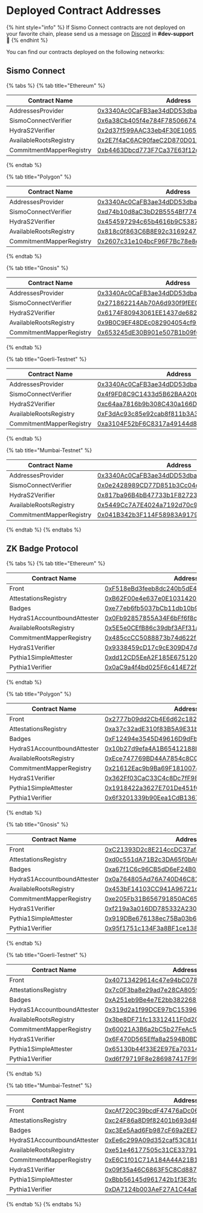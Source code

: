# Deployed Contract Addresses

{% hint style="info" %}
If Sismo Connect contracts are not deployed on your favorite chain, please send us a message on [Discord](https://discord.gg/sismo) in **#dev-support** 🙂
{% endhint %}

You can find our contracts deployed on the following networks:

## Sismo Connect

{% tabs %}
{% tab title="Ethereum" %}
<table><thead><tr><th width="268">Contract Name</th><th width="464">Address</th></tr></thead><tbody><tr><td>AddressesProvider</td><td><a href="https://etherscan.io/address/0x3340Ac0CaFB3ae34dDD53dba0d7344C1Cf3EFE05">0x3340Ac0CaFB3ae34dDD53dba0d7344C1Cf3EFE05</a></td></tr><tr><td>SismoConnectVerifier</td><td><a href="https://etherscan.io/address/0x6a38Cb405f4e784F785066742EE4A56dA7191A01">0x6a38Cb405f4e784F785066742EE4A56dA7191A01</a></td></tr><tr><td>HydraS2Verifier</td><td><a href="https://etherscan.io/address/0x2d37f599AAC33eb4F30E106527D6121a56935e53">0x2d37f599AAC33eb4F30E106527D6121a56935e53</a></td></tr><tr><td>AvailableRootsRegistry</td><td><a href="https://etherscan.io/address/0x2E7f4aC6AC90faeC2D870D012A3BCDBcF792B25C">0x2E7f4aC6AC90faeC2D870D012A3BCDBcF792B25C</a></td></tr><tr><td>CommitmentMapperRegistry</td><td><a href="https://etherscan.io/address/0xb4463Dbcd773F7Ca37E63f12dce9852e59dC86C9">0xb4463Dbcd773F7Ca37E63f12dce9852e59dC86C9</a></td></tr></tbody></table>
{% endtab %}

{% tab title="Polygon" %}
<table><thead><tr><th width="268">Contract Name</th><th width="464">Address</th></tr></thead><tbody><tr><td>AddressesProvider</td><td><a href="https://polygonscan.com/address/0x3340Ac0CaFB3ae34dDD53dba0d7344C1Cf3EFE05">0x3340Ac0CaFB3ae34dDD53dba0d7344C1Cf3EFE05</a></td></tr><tr><td>SismoConnectVerifier</td><td><a href="https://polygonscan.com/address/0xd74b10d8aC3bD2B5554Bf7747322d0152f6Ac2BC">0xd74b10d8aC3bD2B5554Bf7747322d0152f6Ac2BC</a></td></tr><tr><td>HydraS2Verifier</td><td><a href="https://polygonscan.com/address/0x454597294c65b4616b9c5387b33ccf3d7f2a4bf1">0x454597294c65b4616b9C5387B33Ccf3D7f2A4BF1</a></td></tr><tr><td>AvailableRootsRegistry</td><td><a href="https://polygonscan.com/address/0x818c0f863C6B8E92c316924711bfEb2D903B4A77">0x818c0f863C6B8E92c316924711bfEb2D903B4A77</a></td></tr><tr><td>CommitmentMapperRegistry</td><td><a href="https://polygonscan.com/address/0x2607c31e104bcf96f7bc78e8e9bca356c4d5ebbb">0x2607c31e104bcF96F7Bc78e8e9BCA356C4D5ebBb</a></td></tr></tbody></table>
{% endtab %}

{% tab title="Gnosis" %}
<table><thead><tr><th width="268">Contract Name</th><th width="464">Address</th></tr></thead><tbody><tr><td>AddressesProvider</td><td><a href="https://gnosisscan.io/address/0x3340Ac0CaFB3ae34dDD53dba0d7344C1Cf3EFE05#code">0x3340Ac0CaFB3ae34dDD53dba0d7344C1Cf3EFE05</a></td></tr><tr><td>SismoConnectVerifier</td><td><a href="https://gnosisscan.io/address/0x271862214Ab70A6d930f9fEE05B1207BeB60AfFA">0x271862214Ab70A6d930f9fEE05B1207BeB60AfFA</a></td></tr><tr><td>HydraS2Verifier</td><td><a href="https://gnosisscan.io/address/0x6174f80943061ee1437de6820844858fe4a33abc">0x6174F80943061EE1437de6820844858fe4A33AbC</a></td></tr><tr><td>AvailableRootsRegistry</td><td><a href="https://gnosisscan.io/address/0x9B0C9EF48DEc082904054cf9183878E1f4e04D79">0x9B0C9EF48DEc082904054cf9183878E1f4e04D79</a></td></tr><tr><td>CommitmentMapperRegistry</td><td><a href="https://gnosisscan.io/address/0x653245de30b901e507b1b09f619ce5b4b161e583">0x653245dE30B901e507B1b09f619ce5B4b161e583</a></td></tr></tbody></table>
{% endtab %}

{% tab title="Goerli-Testnet" %}
<table><thead><tr><th width="268">Contract Name</th><th width="464">Address</th></tr></thead><tbody><tr><td>AddressesProvider</td><td><a href="https://goerli.etherscan.io/address/0x3340Ac0CaFB3ae34dDD53dba0d7344C1Cf3EFE05">0x3340Ac0CaFB3ae34dDD53dba0d7344C1Cf3EFE05</a></td></tr><tr><td>SismoConnectVerifier</td><td><a href="https://goerli.etherscan.io/address/0x4f9FD8C9C1433d5B62BAA20b2A9e562C69E9a8E2">0x4f9FD8C9C1433d5B62BAA20b2A9e562C69E9a8E2</a></td></tr><tr><td>HydraS2Verifier</td><td><a href="https://goerli.etherscan.io/address/0xc64aa7816b9b308C430a166DD92E20a42F190B33">0xc64aa7816b9b308C430a166DD92E20a42F190B33</a></td></tr><tr><td>AvailableRootsRegistry</td><td><a href="https://goerli.etherscan.io/address/0xF3dAc93c85e92cab8f811b3A3cCaCB93140D9304">0xF3dAc93c85e92cab8f811b3A3cCaCB93140D9304</a></td></tr><tr><td>CommitmentMapperRegistry</td><td><a href="https://goerli.etherscan.io/address/0xa3104F52bF6C8317a49144d864CB04f2A487327B">0xa3104F52bF6C8317a49144d864CB04f2A487327B</a></td></tr></tbody></table>
{% endtab %}

{% tab title="Mumbai-Testnet" %}
<table><thead><tr><th width="267">Contract Name</th><th width="464">Address</th></tr></thead><tbody><tr><td>AddressesProvider</td><td><a href="https://mumbai.polygonscan.com/address/0x3340Ac0CaFB3ae34dDD53dba0d7344C1Cf3EFE05">0x3340Ac0CaFB3ae34dDD53dba0d7344C1Cf3EFE05</a></td></tr><tr><td>SismoConnectVerifier</td><td><a href="https://mumbai.polygonscan.com/address/0x0e2428989CD77D851b3Cc04ecbcAdAb834657290">0x0e2428989CD77D851b3Cc04ecbcAdAb834657290</a></td></tr><tr><td>HydraS2Verifier</td><td><a href="https://mumbai.polygonscan.com/address/0x817ba96B4bB47733b1F827239B5C549267340398">0x817ba96B4bB47733b1F827239B5C549267340398</a></td></tr><tr><td>AvailableRootsRegistry</td><td><a href="https://mumbai.polygonscan.com/address/0x5449Cc7A7E4024a7192d70c9Ce60Bb823993fd81">0x5449Cc7A7E4024a7192d70c9Ce60Bb823993fd81</a></td></tr><tr><td>CommitmentMapperRegistry</td><td><a href="https://mumbai.polygonscan.com/address/0x041B342b3F114F58983A9179D2c90Da01b822BE0">0x041B342b3F114F58983A9179D2c90Da01b822BE0</a></td></tr></tbody></table>
{% endtab %}
{% endtabs %}

## ZK Badge Protocol

{% tabs %}
{% tab title="Ethereum" %}
<table><thead><tr><th width="287">Contract Name</th><th width="452">Address</th></tr></thead><tbody><tr><td>Front</td><td><a href="https://etherscan.io/address/0xF518eBd3feeb8dc240b5dE46Ec6C57A0313891c1">0xF518eBd3feeb8dc240b5dE46Ec6C57A0313891c1</a></td></tr><tr><td>AttestationsRegistry</td><td><a href="https://etherscan.io/address/0xB62F00e4e637e0E1031420D86B84e46BaE2a139F">0xB62F00e4e637e0E1031420D86B84e46BaE2a139F</a></td></tr><tr><td>Badges</td><td><a href="https://etherscan.io/address/0xe77eb6fb5037bCb11db10b9Ae478A7D01354Ae01">0xe77eb6fb5037bCb11db10b9Ae478A7D01354Ae01</a></td></tr><tr><td>HydraS1AccountboundAttester</td><td><a href="https://etherscan.io/address/0x0Fb92857855A34F6bFf6f8c42F9673f6e8329406">0x0Fb92857855A34F6bFf6f8c42F9673f6e8329406</a></td></tr><tr><td>AvailableRootsRegistry</td><td><a href="https://etherscan.io/address/0x5E5e0CEfB86c39dbf3AFf31a61375e2D8eF4D001">0x5E5e0CEfB86c39dbf3AFf31a61375e2D8eF4D001</a></td></tr><tr><td>CommitmentMapperRegistry</td><td><a href="https://etherscan.io/address/0x485ccCC5088873b74d622f505141d950297EC64a">0x485ccCC5088873b74d622f505141d950297EC64a</a></td></tr><tr><td>HydraS1Verifier</td><td><a href="https://etherscan.io/address/0x9338459cD17c9cE309D47d776e5B5A705586c62C">0x9338459cD17c9cE309D47d776e5B5A705586c62C</a></td></tr><tr><td>Pythia1SimpleAttester</td><td><a href="https://etherscan.io/address/0xdd12CD5EeA2F185E675120044d4A1b9dB99933c2">0xdd12CD5EeA2F185E675120044d4A1b9dB99933c2</a></td></tr><tr><td>Pythia1Verifier</td><td><a href="https://etherscan.io/address/0x0aC9a4f4bd025F6c414E72fe8B8Dc2FA4aAFBf21">0x0aC9a4f4bd025F6c414E72fe8B8Dc2FA4aAFBf21</a></td></tr></tbody></table>
{% endtab %}

{% tab title="Polygon" %}
<table><thead><tr><th width="286.66666666666663">Contract Name</th><th width="464">Address</th><th data-hidden></th></tr></thead><tbody><tr><td>Front</td><td><a href="https://polygonscan.com/address/0x2777b09dd2Cb4E6d62c1823AD074B43DfcC945Fd">0x2777b09dd2Cb4E6d62c1823AD074B43DfcC945Fd</a></td><td></td></tr><tr><td>AttestationsRegistry</td><td><a href="https://polygonscan.com/address/0xa37c32adE310f83B5A9E31b82f72011D5BFb5EFA">0xa37c32adE310f83B5A9E31b82f72011D5BFb5EFA</a></td><td></td></tr><tr><td>Badges</td><td><a href="https://polygonscan.com/address/0xf12494e3545d49616d9dfb78e5907e9078618a34">0xF12494e3545D49616D9dFb78E5907E9078618a34</a></td><td></td></tr><tr><td>HydraS1AccountboundAttester</td><td><a href="https://polygonscan.com/address/0x10b27d9efa4a1b65412188b6f4f29e64cf5e0146">0x10b27d9efa4A1B65412188b6f4F29e64Cf5e0146</a></td><td></td></tr><tr><td>AvailableRootsRegistry</td><td><a href="https://polygonscan.com/address/0xece747769bd44a7854c8c0913a91aa801e42d0d0">0xEce747769BD44A7854c8C0913A91Aa801e42D0d0</a></td><td></td></tr><tr><td>CommitmentMapperRegistry</td><td><a href="https://polygonscan.com/address/0x21612eac9b9ba69f1810074998e5884ca14f5614">0x21612Eac9b9Ba69F1810074998E5884Ca14f5614</a></td><td></td></tr><tr><td>HydraS1Verifier</td><td><a href="https://polygonscan.com/address/0x362ff03cac33c4c8dc7ff98396dc19a68f29f57c">0x362Ff03CaC33C4c8Dc7fF98396Dc19a68F29F57C</a></td><td></td></tr><tr><td>Pythia1SimpleAttester</td><td><a href="https://polygonscan.com/address/0x1918422a3627E701De451f0d4Ed99B8DEaB0C37c">0x1918422a3627E701De451f0d4Ed99B8DEaB0C37c</a></td><td></td></tr><tr><td>Pythia1Verifier</td><td><a href="https://polygonscan.com/address/0x6f3201339b90Eea1CdB13670d5714ca06a49DfaD">0x6f3201339b90Eea1CdB13670d5714ca06a49DfaD</a></td><td></td></tr></tbody></table>
{% endtab %}

{% tab title="Gnosis" %}
<table><thead><tr><th width="287">Contract Name</th><th width="531">Address</th></tr></thead><tbody><tr><td>Front</td><td><a href="https://gnosisscan.io/address/0xC21393D2c8E214ccDC37af4220a675fb3B59491A">0xC21393D2c8E214ccDC37af4220a675fb3B59491A</a></td></tr><tr><td>AttestationsRegistry</td><td><a href="https://gnosisscan.io/address/0xd0c551da71b2c3da65f0ba0500fa4251d26179a8">0xd0c551dA71B2c3DA65f0bA0500FA4251d26179A8</a></td></tr><tr><td>Badges</td><td><a href="https://gnosisscan.io/address/0xa67f1c6c96cb5dd6ef24b07a77893693c210d846">0xa67f1C6c96CB5dD6eF24B07A77893693C210d846</a></td></tr><tr><td>HydraS1AccountboundAttester</td><td><a href="https://gnosisscan.io/address/0x0a764805ad76a740d46c81c9a8978790c227084c">0x0a764805Ad76A740D46C81C9A8978790C227084C</a></td></tr><tr><td>AvailableRootsRegistry</td><td><a href="https://gnosisscan.io/address/0x453bF14103CC941A96721de9A32d5E3d3095e049">0x453bF14103CC941A96721de9A32d5E3d3095e049</a></td></tr><tr><td>CommitmentMapperRegistry</td><td><a href="https://gnosisscan.io/address/0xe205Fb31B656791850AC65f0623937Bf6170a5Da">0xe205Fb31B656791850AC65f0623937Bf6170a5Da</a></td></tr><tr><td>HydraS1Verifier</td><td><a href="https://gnosisscan.io/address/0xf219a3a016DD785332A2305bf52544eE189fe233">0xf219a3a016DD785332A2305bf52544eE189fe233</a></td></tr><tr><td>Pythia1SimpleAttester</td><td><a href="https://gnosisscan.io/address/0x919DBe676138ec75Ba03b65F6106EcDEdcE011bD">0x919DBe676138ec75Ba03b65F6106EcDEdcE011bD</a></td></tr><tr><td>Pythia1Verifier</td><td><a href="https://gnosisscan.io/address/0x95f1751c134F3a8BF1ce13827C3c6724049bE692">0x95f1751c134F3a8BF1ce13827C3c6724049bE692</a></td></tr></tbody></table>
{% endtab %}

{% tab title="Goerli-Testnet" %}
<table><thead><tr><th width="286.2285966460724">Contract Name</th><th width="501.7714033539276">Address</th></tr></thead><tbody><tr><td>Front                                                      </td><td><a href="https://goerli.etherscan.io/address/0x40713429614c47e94bC078069Df9C084fb44edfC">0x40713429614c47e94bC078069Df9C084fb44edfC</a></td></tr><tr><td>AttestationsRegistry</td><td><a href="https://goerli.etherscan.io/address/0x7c0F3ba8e29ad7e28CA805933d6d43b35983B2b3">0x7c0F3ba8e29ad7e28CA805933d6d43b35983B2b3</a></td></tr><tr><td>Badges</td><td><a href="https://goerli.etherscan.io/address/0xA251eb9Be4e7E2bb382268eCdd0a5fca0A962E6c">0xA251eb9Be4e7E2bb382268eCdd0a5fca0A962E6c</a></td></tr><tr><td>HydraS1AccountboundAttester</td><td><a href="https://goerli.etherscan.io/address/0x319d2a1f99DCE97bC1539643Df7cD7A0a978Eb7B">0x319d2a1f99DCE97bC1539643Df7cD7A0a978Eb7B</a></td></tr><tr><td>AvailableRootsRegistry</td><td><a href="https://goerli.etherscan.io/address/0x3be8DF71fc13312411F0d20d26C08E822fE9cF1f">0x3be8DF71fc13312411F0d20d26C08E822fE9cF1f</a></td></tr><tr><td>CommitmentMapperRegistry</td><td><a href="https://goerli.etherscan.io/address/0x60021A3B6a2bC5b27FeAc52C091f5f672B6b7B53">0x60021A3B6a2bC5b27FeAc52C091f5f672B6b7B53</a></td></tr><tr><td>HydraS1Verifier</td><td><a href="https://goerli.etherscan.io/address/0x6F470D565Effa8a2594B0BDB9E63Cd21D58FAC0f">0x6F470D565Effa8a2594B0BDB9E63Cd21D58FAC0f</a></td></tr><tr><td>Pythia1SimpleAttester</td><td><a href="https://goerli.etherscan.io/address/0x65130b44f33E2E97Ea7031412eAFf7d5FC7bf9ad">0x65130b44f33E2E97Ea7031412eAFf7d5FC7bf9ad</a></td></tr><tr><td>Pythia1Verifier</td><td><a href="https://goerli.etherscan.io/address/0xd6f79719F8e286987417F9910c0ED42AbF95B0EA">0xd6f79719F8e286987417F9910c0ED42AbF95B0EA</a></td></tr></tbody></table>
{% endtab %}

{% tab title="Mumbai-Testnet" %}
<table><thead><tr><th width="284">Contract Name</th><th width="453">Address</th></tr></thead><tbody><tr><td>Front</td><td><a href="https://mumbai.polygonscan.com/address/0xcAf720C39bcdF47476aDc0618e6d7B57B7533213">0xcAf720C39bcdF47476aDc0618e6d7B57B7533213</a></td></tr><tr><td>AttestationsRegistry</td><td><a href="https://mumbai.polygonscan.com/address/0xc24F86a8D9f82401b693d4FFaa1DCf3109d88524">0xc24F86a8D9f82401b693d4FFaa1DCf3109d88524</a></td></tr><tr><td>Badges</td><td><a href="https://mumbai.polygonscan.com/address/0xc3Ee5Aad6Fb987cF69a2EE7B3B2c92E21E42F34B">0xc3Ee5Aad6Fb987cF69a2EE7B3B2c92E21E42F34B</a></td></tr><tr><td>HydraS1AccountboundAttester</td><td><a href="https://mumbai.polygonscan.com/address/0xEe6c299A09d352caf53C81621f6D757c7C0B4d7c">0xEe6c299A09d352caf53C81621f6D757c7C0B4d7c</a></td></tr><tr><td>AvailableRootsRegistry</td><td><a href="https://mumbai.polygonscan.com/address/0xe51e46177505c31CE33791066E17E11d9D180305">0xe51e46177505c31CE33791066E17E11d9D180305</a></td></tr><tr><td>CommitmentMapperRegistry</td><td><a href="https://mumbai.polygonscan.com/address/0xE6C1f01C71A184A44A21B10A7FBEb3b1604B4f2a">0xE6C1f01C71A184A44A21B10A7FBEb3b1604B4f2a</a></td></tr><tr><td>HydraS1Verifier</td><td><a href="https://mumbai.polygonscan.com/address/0x09f35a46C6863F5C8Cd887F690974DCaaDe0A2a5">0x09f35a46C6863F5C8Cd887F690974DCaaDe0A2a5</a></td></tr><tr><td>Pythia1SimpleAttester</td><td><a href="https://mumbai.polygonscan.com/address/0xBbb56145d961742b1f3E3fc2b91077639C8C302a">0xBbb56145d961742b1f3E3fc2b91077639C8C302a</a></td></tr><tr><td>Pythia1Verifier</td><td><a href="https://mumbai.polygonscan.com/address/0xDA7124b003AeF27A1C44aEe4d6eB6E2Bb0eF9a08">0xDA7124b003AeF27A1C44aEe4d6eB6E2Bb0eF9a08</a></td></tr></tbody></table>
{% endtab %}
{% endtabs %}
